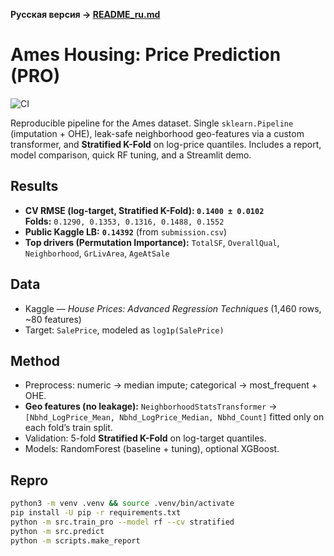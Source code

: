**Русская версия → [README_ru.md](README_ru.md)**

# Ames Housing: Price Prediction (PRO)

![CI](https://github.com/coldz1ra/housing-price-prediction-pro-report/actions/workflows/ci.yml/badge.svg)

Reproducible pipeline for the Ames dataset. Single `sklearn.Pipeline` (imputation + OHE), leak-safe neighborhood geo-features via a custom transformer, and **Stratified K-Fold** on log-price quantiles. Includes a report, model comparison, quick RF tuning, and a Streamlit demo.

## Results
- **CV RMSE (log-target, Stratified K-Fold): `0.1400 ± 0.0102`**  
  **Folds:** `0.1290, 0.1353, 0.1316, 0.1488, 0.1552`
- **Public Kaggle LB:** **`0.14392`** (from `submission.csv`)
- **Top drivers (Permutation Importance):** `TotalSF`, `OverallQual`, `Neighborhood`, `GrLivArea`, `AgeAtSale`

## Data
- Kaggle — *House Prices: Advanced Regression Techniques* (1,460 rows, ~80 features)  
- Target: `SalePrice`, modeled as `log1p(SalePrice)`

## Method
- Preprocess: numeric → median impute; categorical → most_frequent + OHE.
- **Geo features (no leakage):** `NeighborhoodStatsTransformer` → `[Nbhd_LogPrice_Mean, Nbhd_LogPrice_Median, Nbhd_Count]` fitted only on each fold’s train split.
- Validation: 5-fold **Stratified K-Fold** on log-target quantiles.
- Models: RandomForest (baseline + tuning), optional XGBoost.

## Repro
```bash
python3 -m venv .venv && source .venv/bin/activate
pip install -U pip -r requirements.txt
python -m src.train_pro --model rf --cv stratified
python -m src.predict
python -m scripts.make_report


